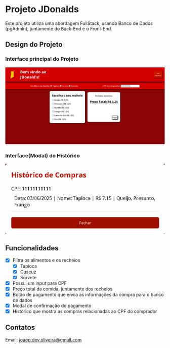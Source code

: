 # Projeto JDonalds

Este projeto utiliza uma abordagem FullStack, usando Banco de Dados (pgAdmin), juntamente 
do Back-End e o Front-End.

## Design do Projeto

### Interface principal do Projeto
![alt text](imgs/image.png)

### Interface(Modal) do Histórico
![alt text](imgs/imageHistory.png)

## Funcionalidades

- [X] Filtra os alimentos e os recheios
    - [X] Tapioca
    - [X] Cuscuz
    - [X] Sorvete
- [X] Possui um input para CPF
- [X] Preço total da comida, juntamente dos recheios
- [X] Botão de pagamento que envia as informações da compra para o banco de dados
- [X] Modal de confirmação do pagamento
- [X] Histórico que mostra as compras relacionadas ao CPF do comprador

## Contatos

Email: joaop.dev.oliveira@gmail.com